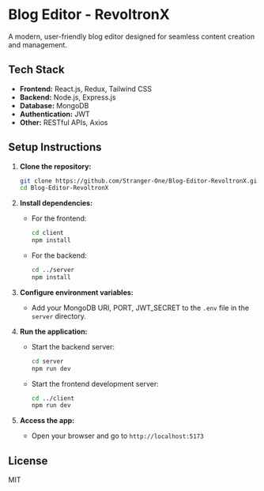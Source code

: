 # Blog Editor - RevoltronX

A modern, user-friendly blog editor designed for seamless content creation and management.

## Tech Stack

- **Frontend:** React.js, Redux, Tailwind CSS
- **Backend:** Node.js, Express.js
- **Database:** MongoDB
- **Authentication:** JWT
- **Other:** RESTful APIs, Axios

## Setup Instructions

1. **Clone the repository:**
    ```bash
    git clone https://github.com/Stranger-One/Blog-Editor-RevoltronX.git
    cd Blog-Editor-RevoltronX
    ```

2. **Install dependencies:**
    - For the frontend:
      ```bash
      cd client
      npm install
      ```
    - For the backend:
      ```bash
      cd ../server
      npm install
      ```

3. **Configure environment variables:**
    - Add your MongoDB URI, PORT, JWT_SECRET to the `.env` file in the `server` directory.


4. **Run the application:**
    - Start the backend server:
      ```bash
      cd server
      npm run dev
      ```
    - Start the frontend development server:
      ```bash
      cd ../client
      npm run dev
      ```

5. **Access the app:**
    - Open your browser and go to `http://localhost:5173`

## License

MIT
